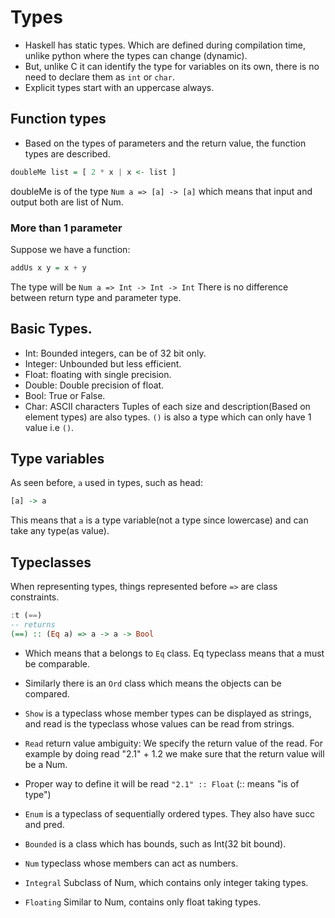 # Types

- Haskell has static types. Which are defined during compilation time, unlike python where the types can change (dynamic).
- But, unlike C it can identify the type for variables on its own, there is no need to declare them as `int` or `char`.
- Explicit types start with an uppercase always.

## Function types
- Based on the types of parameters and the return value, the function types are described.
```Haskell
doubleMe list = [ 2 * x | x <- list ]
``` 
doubleMe is of the type `Num a => [a] -> [a]` which means that input and output both are list of Num.
 
### More than 1 parameter
Suppose we have a function:
```Haskell
addUs x y = x + y
```
The type will be `Num a => Int -> Int -> Int` There is no difference between return type and parameter type.

## Basic Types.

- Int: Bounded integers, can be of 32 bit only.
- Integer: Unbounded but less efficient.
- Float: floating with single precision.
- Double: Double precision of float.
- Bool: True or False.
- Char: ASCII characters
Tuples of each size and description(Based on element types) are also types. `()` is also a type which can only have 1 value i.e `()`.

## Type variables

As seen before, `a` used in types, such as head:
```Haskell
[a] -> a
```
This means that `a` is a type variable(not a type since lowercase) and can take any type(as value).

## Typeclasses

When representing types, things represented before `=>` are class constraints.
```Haskell
:t (==)
-- returns
(==) :: (Eq a) => a -> a -> Bool
```
- Which means that a belongs to `Eq` class. Eq typeclass means that a must be comparable.

- Similarly there is an `Ord` class which means the objects can be compared.
- `Show` is a typeclass whose member types can be displayed as strings, and read is the typeclass whose values can be read from strings.

- `Read` return value ambiguity: We specify the return value of the read. For example by doing read "2.1" + 1.2 we make sure that the return value will be a Num.

- Proper way to define it will be read `"2.1" :: Float` (:: means "is of type")
- `Enum` is a typeclass of sequentially ordered types. They also have succ and pred.
- `Bounded` is a class which has bounds, such as Int(32 bit bound).
- `Num` typeclass whose members can act as numbers.
- `Integral` Subclass of Num, which contains only integer taking types.
- `Floating` Similar to Num, contains only float taking types.

